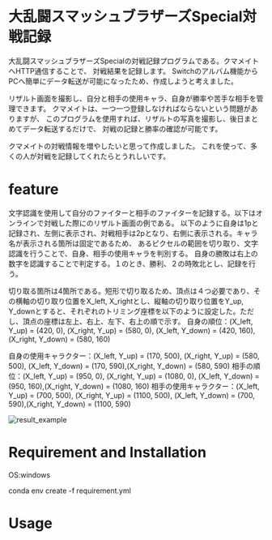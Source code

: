 # 大乱闘スマッシュブラザーズSpecial対戦記録
大乱闘スマッシュブラザーズSpecialの対戦記録プログラムである。クマメイトへHTTP通信することで、
対戦結果を記録します。
Switchのアルバム機能からPCへ簡単にデータ転送が可能になったため、作成しようと考えました。

リザルト画面を撮影し、自分と相手の使用キャラ、自身が勝率や苦手な相手を管理できます。
クマメイトは、一つ一つ登録しなければならないという問題がありますが、
このプログラムを使用すれば、リザルトの写真を撮影し、後日まとめてデータ転送するだけで、
対戦の記録と勝率の確認が可能です。

クマメイトの対戦情報を増やしたいと思って作成しました。
これを使って、多くの人が対戦を記録してくれたらとうれしいです。

# feature

文字認識を使用して自分のファイターと相手のファイターを記録する。以下はオンラインで対戦した際にのリザルト画面の例である。
以下のように自身は1pと記録され、左側に表示され、対戦相手は2pとなり、右側に表示される。キャラ名が表示される箇所は固定であるため、
あるピクセルの範囲を切り取り、文字認識を行うことで、自身、相手の使用キャラを判別する。
自身の勝敗は右上の数字を認識することで判定する。１のとき、勝利、２の時敗北とし、記録を行う。

切り取る箇所は4箇所である。短形で切り取るため、頂点は４つ必要であり、その横軸の切り取り位置をX_left, X_rightとし、縦軸の切り取り位置をY_up, Y_downとすると、それぞれのトリミング座標を以下のように設定した。ただし、頂点の座標は左上、右上、左下、右上の順で示す。
自身の順位：(X_left, Y_up) = (420, 0), (X_right, Y_up) = (580, 0), (X_left, Y_down) = (420, 160),(X_right, Y_down) = (580, 160)

自身の使用キャラクター：(X_left, Y_up) = (170, 500), (X_right, Y_up) = (580, 500), (X_left, Y_down) = (170, 590),(X_right, Y_down) = (580, 590)
相手の順位：(X_left, Y_up) = (950, 0), (X_right, Y_up) = (1080, 0), (X_left, Y_down) = (950, 160),(X_right, Y_down) = (1080, 160)
相手の使用キャラクター：(X_left, Y_up) = (700, 500), (X_right, Y_up) = (1100, 500), (X_left, Y_down) = (700, 590),(X_right, Y_down) = (1100, 590)


![result_example](https://user-images.githubusercontent.com/18396212/168417513-69198637-a6d6-4b02-9f62-af6f0eb9ac68.jpg)

# Requirement and Installation

OS:windows

conda env create -f requirement.yml

# Usage

